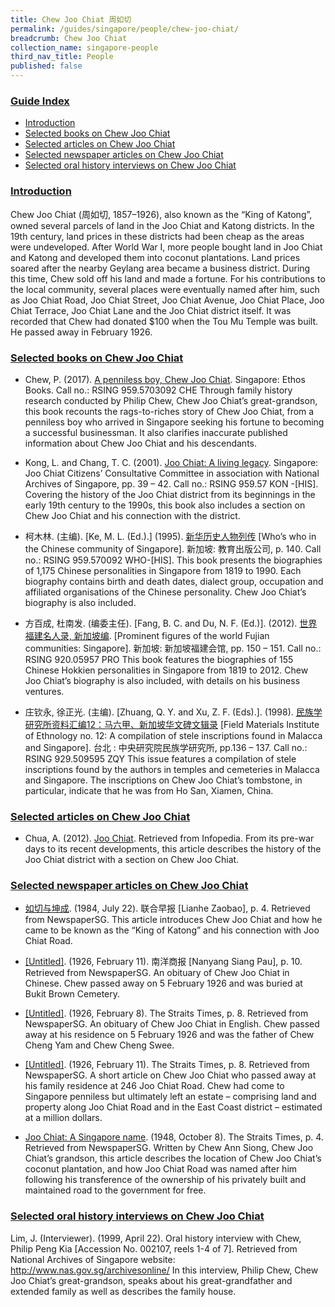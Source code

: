 ```yaml
---
title: Chew Joo Chiat 周如切
permalink: /guides/singapore/people/chew-joo-chiat/
breadcrumb: Chew Joo Chiat
collection_name: singapore-people
third_nav_title: People
published: false
---
```


### <u>Guide Index</u>

* [Introduction](#introduction)
* [Selected books on Chew Joo Chiat](#selected-books-on-chew-joo-chiat)
* [Selected articles on Chew Joo Chiat](#selected-articles-on-chew-joo-chiat)
* [Selected newspaper articles on Chew Joo Chiat](#selected-newspaper-articles-on-chew-joo-chiat)
* [Selected oral history interviews on Chew Joo Chiat](#selected-oral-history-interviews-on-chew-joo-chiat)


### <u>Introduction</u>

Chew Joo Chiat (周如切, 1857–1926), also known as the “King of Katong”, owned several parcels of land in the Joo Chiat and Katong districts. In the 19th century, land prices in these districts had been cheap as the areas were undeveloped. After World War I, more people bought land in Joo Chiat and Katong and developed them into coconut plantations. Land prices soared after the nearby Geylang area became a business district. During this time, Chew sold off his land and made a fortune. For his contributions to the local community, several places were eventually named after him, such as Joo Chiat Road, Joo Chiat Street, Joo Chiat Avenue, Joo Chiat Place, Joo Chiat Terrace, Joo Chiat Lane and the Joo Chiat district itself. It was recorded that Chew had donated $100 when the Tou Mu Temple was built. He passed away in February 1926.


### <u>Selected books on Chew Joo Chiat</u>

* Chew, P. (2017). [A penniless boy, Chew Joo Chiat](http://eservice.nlb.gov.sg/item_holding_s.aspx?bid=202800059). Singapore: Ethos Books.
Call no.: RSING 959.5703092 CHE
Through family history research conducted by Philip Chew, Chew Joo Chiat’s great-grandson, this book recounts the rags-to-riches story of Chew Joo Chiat, from a penniless boy who arrived in Singapore seeking his fortune to becoming a successful businessman. It also clarifies inaccurate published information about Chew Joo Chiat and his descendants.


* Kong, L. and Chang, T. C. (2001). [Joo Chiat: A living legacy](http://eservice.nlb.gov.sg/item_holding_s.aspx?bid=10354011). Singapore: Joo Chiat Citizens’ Consultative Committee in association with National Archives of Singapore, pp. 39 – 42.
Call no.: RSING 959.57 KON -\[HIS\].
Covering the history of the Joo Chiat district from its beginnings in the early 19th century to the 1990s, this book also includes a section on Chew Joo Chiat and his connection with the district.


* 柯木林. (主编). [Ke, M. L. (Ed.).] (1995). [新华历史人物列传](http://eservice.nlb.gov.sg/item_holding_s.aspx?bid=84500628)  [Who’s who in the Chinese community of Singapore]. 新加坡: 教育出版公司, p. 140.
Call no.: RSING 959.570092 WHO-\[HIS\].
This book presents the biographies of 1,175 Chinese personalities in Singapore from 1819 to 1990. Each biography contains birth and death dates, dialect group, occupation and affiliated organisations of the Chinese personality. Chew Joo Chiat’s biography is also included.


* 方百成, 杜南发. (编委主任). [Fang, B. C. and Du, N. F. (Ed.)]. (2012). [世界福建名人录, 新加坡编](http://eservice.nlb.gov.sg/item_holding_s.aspx?bid=200125706). [Prominent figures of the world Fujian communities: Singapore]. 新加坡: 新加坡福建会馆, pp. 150 – 151.
Call no.: RSING 920.05957 PRO
This book features the biographies of 155 Chinese Hokkien personalities in Singapore from 1819 to 2012. Chew Joo Chiat’s biography is also included, with details on his business ventures.


* 庄钦永, 徐正光. (主编). [Zhuang, Q. Y. and Xu, Z. F. (Eds).]. (1998). [民族学研究所资料汇编12：马六甲、新加坡华文碑文辑录](http://eservice.nlb.gov.sg/item_holding_s.aspx?bid=84534682) [Field Materials Institute of Ethnology no. 12: A compilation of stele inscriptions found in Malacca and Singapore]. 台北 : 中央研究院民族学研究所, pp.136 – 137.
Call no.: RSING 929.509595 ZQY
This issue features a compilation of stele inscriptions found by the authors in temples and cemeteries in Malacca and Singapore. The inscriptions on Chew Joo Chiat’s tombstone, in particular, indicate that he was from Ho San, Xiamen, China.


### <u>Selected articles on Chew Joo Chiat</u>

* Chua, A. (2012). [Joo Chiat](http://eresources.nlb.gov.sg/infopedia/articles/SIP_946__2008-11-13.html). Retrieved from Infopedia.
From its pre-war days to its recent developments, this article describes the history of the Joo Chiat district with a section on Chew Joo Chiat.


### <u>Selected newspaper articles on Chew Joo Chiat</u>

* [如切与坤成](http://eresources.nlb.gov.sg/newspapers/Digitised/Article/lhzb19840722-1.2.12.10). (1984, July 22). 联合早报 [Lianhe Zaobao], p. 4. Retrieved from NewspaperSG.
This article introduces Chew Joo Chiat and how he came to be known as the “King of Katong” and his connection with Joo Chiat Road.


* [[Untitled]](http://eresources.nlb.gov.sg/newspapers/Digitised/Article/nysp19260211-1.2.18.4). (1926, February 11). 南洋商报 [Nanyang Siang Pau], p. 10. Retrieved from NewspaperSG.
An obituary of Chew Joo Chiat in Chinese. Chew passed away on 5 February 1926 and was buried at Bukit Brown Cemetery.


* [[Untitled]](http://eresources.nlb.gov.sg/newspapers/Digitised/Article/straitstimes19260208-1.2.25). (1926, February 8). The Straits Times, p. 8. Retrieved from NewspaperSG.
An obituary of Chew Joo Chiat in English. Chew passed away at his residence on 5 February 1926 and was the father of Chew Cheng Yam and Chew Cheng Swee.


* [[Untitled]](http://eresources.nlb.gov.sg/newspapers/Digitised/Article/straitstimes19260211-1.2.42). (1926, February 11). The Straits Times, p. 8. Retrieved from NewspaperSG.
A short article on Chew Joo Chiat who passed away at his family residence at 246 Joo Chiat Road. Chew had come to Singapore penniless but ultimately left an estate – comprising land and property along Joo Chiat Road and in the East Coast district – estimated at a million dollars.


* [Joo Chiat: A Singapore name](http://eresources.nlb.gov.sg/newspapers/Digitised/Article/straitstimes19481008-1.2.44.1). (1948, October 8). The Straits Times, p. 4. Retrieved from NewspaperSG.
Written by Chew Ann Siong, Chew Joo Chiat’s grandson, this article describes the location of Chew Joo Chiat’s coconut plantation, and how Joo Chiat Road was named after him following his transference of the ownership of his privately built and maintained road to the government for free.


### <u>Selected oral history interviews on Chew Joo Chiat</u>

Lim, J. (Interviewer). (1999, April 22). Oral history interview with Chew, Philip Peng Kia [Accession No. 002107, reels 1-4 of 7]. Retrieved from National Archives of Singapore website: http://www.nas.gov.sg/archivesonline/
In this interview, Philip Chew, Chew Joo Chiat’s great-grandson, speaks about his great-grandfather and extended family as well as describes the family house.